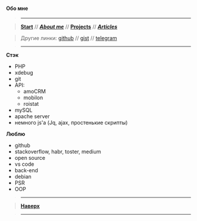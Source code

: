 
#### Обо мне

> ----------

> [**Start**](/) // [**_About me_**](/about) // [**Projects**](/projects) // [**_Articles_**](/articles)

> Другие линки: [github](https://github.com/ohDaddyPlease) // [gist](https://gist.github.com/ohDaddyPlease) // [telegram](https://t.me/ohDaddyPlease) 

> ----------

**Стэк**
- PHP
- xdebug
- git
- API: 
  - amoCRM
  - mobilon
  - roistat
- mySQL
- apache server
- немного js'а (Jq, ajax, простенькие скрипты)



**Люблю**
- github
- stackoverflow, habr, toster, medium
- open source
- vs code
- back-end
- debian
- PSR
- OOP

> ----------

> [**Наверх**](#обо-мне)

> ----------
